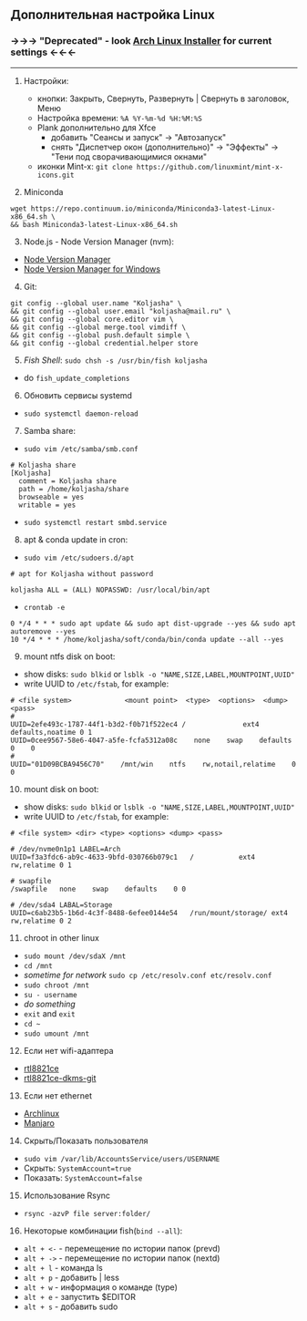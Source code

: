 ## Дополнительная настройка Linux
### ->->-> "Deprecated" - look [Arch Linux Installer](https://github.com/Koljasha/archlinux_installer) for current settings <-<-<-
***

1. Настройки:
    * кнопки: Закрыть, Свернуть, Развернуть    |    Свернуть в заголовок, Меню
    * Настройка времени: `%A %Y-%m-%d %H:%M:%S`
    * Plank дополнительно для Xfce
      * добавить "Сеансы и запуск" -> "Автозапуск"
      * снять "Диспетчер окон (дополнительно)" -> "Эффекты" -> "Тени под сворачивающимися окнами"
    * иконки Mint-x: `git clone https://github.com/linuxmint/mint-x-icons.git`

2. Miniconda
```
wget https://repo.continuum.io/miniconda/Miniconda3-latest-Linux-x86_64.sh \
&& bash Miniconda3-latest-Linux-x86_64.sh
```

3. Node.js - Node Version Manager (nvm): 
  * [Node Version Manager](https://github.com/nvm-sh/nvm)
  * [Node Version Manager for Windows](https://github.com/coreybutler/nvm-windows)

4. Git:
```
git config --global user.name "Koljasha" \
&& git config --global user.email "koljasha@mail.ru" \
&& git config --global core.editor vim \
&& git config --global merge.tool vimdiff \
&& git config --global push.default simple \
&& git config --global credential.helper store
```

5. *Fish Shell*: `sudo chsh -s /usr/bin/fish koljasha`
  * do `fish_update_completions`

6. Обновить сервисы systemd
  * `sudo systemctl daemon-reload`

7. Samba share:
  * `sudo vim /etc/samba/smb.conf`
```
# Koljasha share
[Koljasha]
  comment = Koljasha share
  path = /home/koljasha/share
  browseable = yes
  writable = yes
```
  * `sudo systemctl restart smbd.service`

8. apt & conda update in cron:
  * `sudo vim /etc/sudoers.d/apt`
```
# apt for Koljasha without password

koljasha ALL = (ALL) NOPASSWD: /usr/local/bin/apt
```
  * `crontab -e`
```
0 */4 * * * sudo apt update && sudo apt dist-upgrade --yes && sudo apt autoremove --yes
10 */4 * * * /home/koljasha/soft/conda/bin/conda update --all --yes
```

9. mount ntfs disk on boot:
  * show disks: `sudo blkid` or `lsblk -o "NAME,SIZE,LABEL,MOUNTPOINT,UUID"`
  * write UUID to `/etc/fstab`, for example:
```
# <file system>             <mount point>  <type>  <options>  <dump>  <pass>
#
UUID=2efe493c-1787-44f1-b3d2-f0b71f522ec4 /              ext4    defaults,noatime 0 1
UUID=0cee9567-58e6-4047-a5fe-fcfa5312a08c    none    swap    defaults    0    0
#
UUID="01D09BCBA9456C70"    /mnt/win    ntfs    rw,notail,relatime    0    0
```

10. mount disk on boot:
  * show disks: `sudo blkid` or `lsblk -o "NAME,SIZE,LABEL,MOUNTPOINT,UUID"`
  * write UUID to `/etc/fstab`, for example:
```
# <file system> <dir> <type> <options> <dump> <pass>

# /dev/nvme0n1p1 LABEL=Arch
UUID=f3a3fdc6-ab9c-4633-9bfd-030766b079c1	/         	ext4      	rw,relatime	0 1

# swapfile
/swapfile	none	swap	defaults	0 0

# /dev/sda4 LABAL=Storage
UUID=c6ab23b5-1b6d-4c3f-8488-6efee0144e54	/run/mount/storage/	ext4	rw,relatime	0 2
```

11. chroot in other linux
  * `sudo mount /dev/sdaX /mnt`
  * `cd /mnt`
  * *sometime for network* `sudo cp /etc/resolv.conf etc/resolv.conf`
  * `sudo chroot /mnt`
  * `su - username`
  * *do something*
  * `exit` and `exit`
  * `cd ~`
  * `sudo umount /mnt`

12. Если нет wifi-адаптера
  * [rtl8821ce](https://github.com/tomaspinho/rtl8821ce)
  * [rtl8821ce-dkms-git](https://aur.archlinux.org/packages/rtl8821ce-dkms-git)

13. Если нет ethernet
  * [Archlinux](https://archlinux.org/packages/?q=r8168)
  * [Manjaro](https://packages.manjaro.org/?query=8168)

14. Скрыть/Показать пользователя
  * `sudo vim /var/lib/AccountsService/users/USERNAME`
  * Скрыть: `SystemAccount=true`
  * Показать: `SystemAccount=false`

15. Использование Rsync
  * `rsync -azvP file server:folder/`

16. Некоторые комбинации fish(`bind --all`):
  * `alt + <-`   - перемещение по истории папок (prevd)
  * `alt + ->`   - перемещение по истории папок (nextd)
  * `alt + l`   - команда ls
  * `alt + p`   - добавить | less
  * `alt + w`   - информация о команде (type)
  * `alt + e`   - запустить $EDITOR
  * `alt + s`   - добавить sudo

